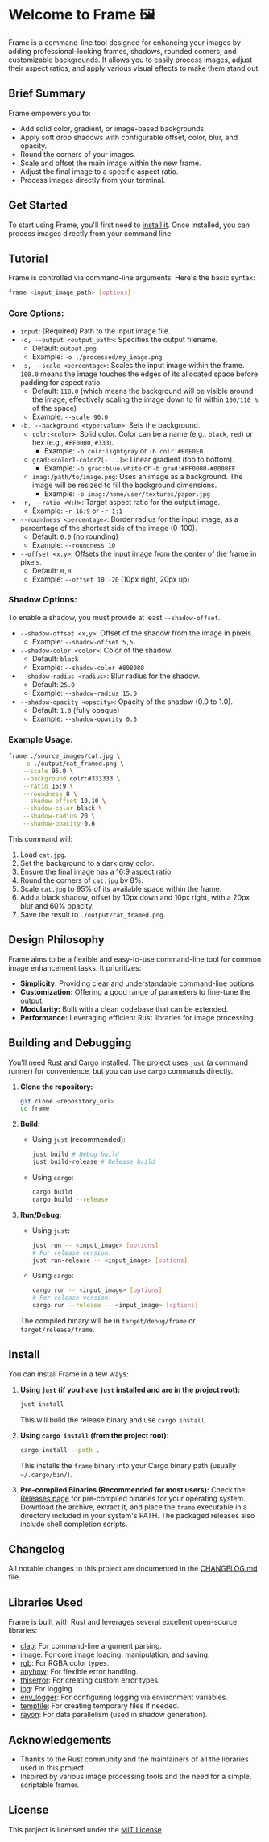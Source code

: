 # Welcome to Frame 🖼️

Frame is a command-line tool designed for enhancing your images by adding professional-looking frames, shadows, rounded corners, and customizable backgrounds. It allows you to easily process images, adjust their aspect ratios, and apply various visual effects to make them stand out.

## Brief Summary

Frame empowers you to:

*   Add solid color, gradient, or image-based backgrounds.
*   Apply soft drop shadows with configurable offset, color, blur, and opacity.
*   Round the corners of your images.
*   Scale and offset the main image within the new frame.
*   Adjust the final image to a specific aspect ratio.
*   Process images directly from your terminal.

## Get Started

To start using Frame, you'll first need to [install it](#install). Once installed, you can process images directly from your command line.

## Tutorial

Frame is controlled via command-line arguments. Here's the basic syntax:

```bash
frame <input_image_path> [options]
```

### Core Options:

*   `input`: (Required) Path to the input image file.
*   `-o, --output <output_path>`: Specifies the output filename.
    *   Default: `output.png`
    *   Example: `-o ./processed/my_image.png`
*   `-s, --scale <percentage>`: Scales the input image within the frame. `100.0` means the image touches the edges of its allocated space before padding for aspect ratio.
    *   Default: `110.0` (which means the background will be visible around the image, effectively scaling the image down to fit within `100/110 %` of the space)
    *   Example: `--scale 90.0`
*   `-b, --background <type:value>`: Sets the background.
    *   `colr:<color>`: Solid color. Color can be a name (e.g., `black`, `red`) or hex (e.g., `#FF0000`, `#333`).
        *   Example: `-b colr:lightgray` or `-b colr:#E0E0E0`
    *   `grad:<color1-color2[-...]>`: Linear gradient (top to bottom).
        *   Example: `-b grad:blue-white` or `-b grad:#FF0000-#0000FF`
    *   `imag:/path/to/image.png`: Uses an image as a background. The image will be resized to fill the background dimensions.
        *   Example: `-b imag:/home/user/textures/paper.jpg`
*   `-r, --ratio <W:H>`: Target aspect ratio for the output image.
    *   Example: `-r 16:9` or `-r 1:1`
*   `--roundness <percentage>`: Border radius for the input image, as a percentage of the shortest side of the image (0-100).
    *   Default: `0.0` (no rounding)
    *   Example: `--roundness 10`
*   `--offset <x,y>`: Offsets the input image from the center of the frame in pixels.
    *   Default: `0,0`
    *   Example: `--offset 10,-20` (10px right, 20px up)

### Shadow Options:

To enable a shadow, you must provide at least `--shadow-offset`.

*   `--shadow-offset <x,y>`: Offset of the shadow from the image in pixels.
    *   Example: `--shadow-offset 5,5`
*   `--shadow-color <color>`: Color of the shadow.
    *   Default: `black`
    *   Example: `--shadow-color #808080`
*   `--shadow-radius <radius>`: Blur radius for the shadow.
    *   Default: `25.0`
    *   Example: `--shadow-radius 15.0`
*   `--shadow-opacity <opacity>`: Opacity of the shadow (0.0 to 1.0).
    *   Default: `1.0` (fully opaque)
    *   Example: `--shadow-opacity 0.5`

### Example Usage:

```bash
frame ./source_images/cat.jpg \
    -o ./output/cat_framed.png \
    --scale 95.0 \
    --background colr:#333333 \
    --ratio 16:9 \
    --roundness 8 \
    --shadow-offset 10,10 \
    --shadow-color black \
    --shadow-radius 20 \
    --shadow-opacity 0.6
```

This command will:
1.  Load `cat.jpg`.
2.  Set the background to a dark gray color.
3.  Ensure the final image has a 16:9 aspect ratio.
4.  Round the corners of `cat.jpg` by 8%.
5.  Scale `cat.jpg` to 95% of its available space within the frame.
6.  Add a black shadow, offset by 10px down and 10px right, with a 20px blur and 60% opacity.
7.  Save the result to `./output/cat_framed.png`.

## Design Philosophy

Frame aims to be a flexible and easy-to-use command-line tool for common image enhancement tasks. It prioritizes:

*   **Simplicity:** Providing clear and understandable command-line options.
*   **Customization:** Offering a good range of parameters to fine-tune the output.
*   **Modularity:** Built with a clean codebase that can be extended.
*   **Performance:** Leveraging efficient Rust libraries for image processing.

## Building and Debugging

You'll need Rust and Cargo installed. The project uses `just` (a command runner) for convenience, but you can use `cargo` commands directly.

1.  **Clone the repository:**
    ```bash
    git clone <repository_url>
    cd frame
    ```

2.  **Build:**
    *   Using `just` (recommended):
        ```bash
        just build # Debug build
        just build-release # Release build
        ```
    *   Using `cargo`:
        ```bash
        cargo build
        cargo build --release
        ```

3.  **Run/Debug:**
    *   Using `just`:
        ```bash
        just run -- <input_image> [options]
        # For release version:
        just run-release -- <input_image> [options]
        ```
    *   Using `cargo`:
        ```bash
        cargo run -- <input_image> [options]
        # For release version:
        cargo run --release -- <input_image> [options]
        ```
    The compiled binary will be in `target/debug/frame` or `target/release/frame`.

## Install

You can install Frame in a few ways:

1.  **Using `just` (if you have `just` installed and are in the project root):**
    ```bash
    just install
    ```
    This will build the release binary and use `cargo install`.

2.  **Using `cargo install` (from the project root):**
    ```bash
    cargo install --path .
    ```
    This installs the `frame` binary into your Cargo binary path (usually `~/.cargo/bin/`).

3.  **Pre-compiled Binaries (Recommended for most users):**
    Check the [Releases page](https://github.com/your_username/frame/releases) <!-- TODO: Update this link --> for pre-compiled binaries for your operating system. Download the archive, extract it, and place the `frame` executable in a directory included in your system's PATH. The packaged releases also include shell completion scripts.

## Changelog

All notable changes to this project are documented in the [CHANGELOG.md](CHANGELOG.md) file.

## Libraries Used

Frame is built with Rust and leverages several excellent open-source libraries:

*   [clap](https://crates.io/crates/clap): For command-line argument parsing.
*   [image](https://crates.io/crates/image): For core image loading, manipulation, and saving.
*   [rgb](https://crates.io/crates/rgb): For RGBA color types.
*   [anyhow](https://crates.io/crates/anyhow): For flexible error handling.
*   [thiserror](https://crates.io/crates/thiserror): For creating custom error types.
*   [log](https://crates.io/crates/log): For logging.
*   [env_logger](https://crates.io/crates/env_logger): For configuring logging via environment variables.
*   [tempfile](https://crates.io/crates/tempfile): For creating temporary files if needed.
*   [rayon](https://crates.io/crates/rayon): For data parallelism (used in shadow generation).

## Acknowledgements

*   Thanks to the Rust community and the maintainers of all the libraries used in this project.
*   Inspired by various image processing tools and the need for a simple, scriptable framer.

## License

This project is licensed under the [MIT License](LICENSE) 
